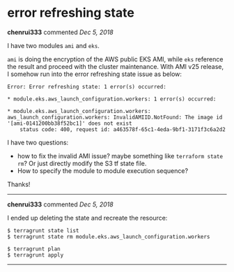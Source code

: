 # error refreshing state

**chenrui333** commented *Dec 5, 2018*

I have two modules `ami` and `eks`. 

`ami` is doing the encryption of the AWS public EKS AMI, while `eks` reference the result and proceed with the cluster maintenance. With AMI v25 release, I somehow run into the error refreshing state issue as below:
```
Error: Error refreshing state: 1 error(s) occurred:

* module.eks.aws_launch_configuration.workers: 1 error(s) occurred:

* module.eks.aws_launch_configuration.workers: aws_launch_configuration.workers: InvalidAMIID.NotFound: The image id '[ami-0141200bb38f52bc1]' does not exist
	status code: 400, request id: a463578f-65c1-4eda-9bf1-3171f3c6a2d2
```

I have two questions:
- how to fix the invalid AMI issue? maybe something like `terraform state rm`? Or just directly modify the S3 tf state file.
- How to specify the module to module execution sequence?

Thanks!
<br />
***


**chenrui333** commented *Dec 5, 2018*

I ended up deleting the state and recreate the resource:
```
$ terragrunt state list
$ terragrunt state rm module.eks.aws_launch_configuration.workers
```

```
$ terragrunt plan 
$ terragrunt apply 
```
***

